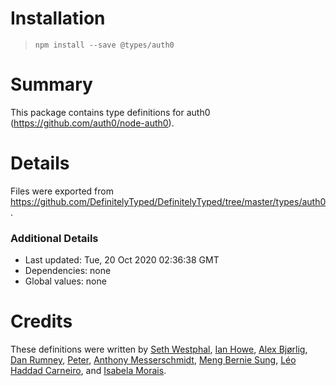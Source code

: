 # Installation
> `npm install --save @types/auth0`

# Summary
This package contains type definitions for auth0 (https://github.com/auth0/node-auth0).

# Details
Files were exported from https://github.com/DefinitelyTyped/DefinitelyTyped/tree/master/types/auth0.

### Additional Details
 * Last updated: Tue, 20 Oct 2020 02:36:38 GMT
 * Dependencies: none
 * Global values: none

# Credits
These definitions were written by [Seth Westphal](https://github.com/westy92), [Ian Howe](https://github.com/ianhowe76), [Alex Bjørlig](https://github.com/dauledk), [Dan Rumney](https://github.com/dancrumb), [Peter](https://github.com/pwrnrd), [Anthony Messerschmidt](https://github.com/CatGuardian), [Meng Bernie Sung](https://github.com/MengRS), [Léo Haddad Carneiro](https://github.com/Scoup), and [Isabela Morais](https://github.com/isabela-morais).

